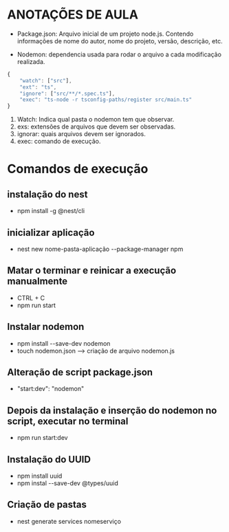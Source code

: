 # ANOTAÇÕES DE AULA
* Package.json: Arquivo inicial de um projeto node.js. Contendo informações de nome do autor, nome do projeto, versão, descrição, etc.

* Nodemon: dependencia usada para rodar o arquivo a cada modificação realizada.

```typescript
{
    "watch": ["src"],
    "ext": "ts",
    "ignore": ["src/**/*.spec.ts"],
    "exec": "ts-node -r tsconfig-paths/register src/main.ts"
}

```
1. Watch: Indica qual pasta o nodemon tem que observar.
2. exs: extensões de arquivos que devem ser observadas.
3. ignorar: quais arquivos devem ser ignorados.
4. exec: comando de execução.


# Comandos de execução
## instalação do nest
* npm install -g @nest/cli

## inicializar aplicação 
* nest new nome-pasta-aplicação --package-manager npm

## Matar o terminar e reinicar a execução manualmente
* CTRL + C
* npm run start

## Instalar nodemon
* npm install --save-dev nodemon
* touch nodemon.json --> criação de arquivo nodemon.js

## Alteração de script package.json
* "start:dev": "nodemon"

## Depois da instalação e inserção do nodemon no script, executar no terminal
* npm run start:dev

## Instalação do UUID
* npm install uuid
* npm instal --save-dev @types/uuid

## Criação de pastas
* nest generate services nomeserviço
